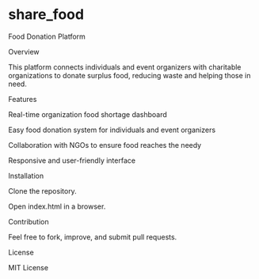 # share_food
Food Donation Platform

Overview

This platform connects individuals and event organizers with charitable organizations to donate surplus food, reducing waste and helping those in need.

Features

Real-time organization food shortage dashboard

Easy food donation system for individuals and event organizers

Collaboration with NGOs to ensure food reaches the needy

Responsive and user-friendly interface

Installation

Clone the repository.

Open index.html in a browser.

Contribution

Feel free to fork, improve, and submit pull requests.

License

MIT License
